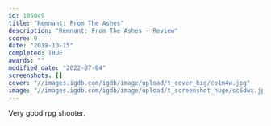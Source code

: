 ```yaml
---
id: 105049
title: "Remnant: From The Ashes"
description: "Remnant: From The Ashes - Review"
score: 9
date: "2019-10-15"
completed: TRUE
awards: ""
modified_date: "2022-07-04"
screenshots: []
cover: "//images.igdb.com/igdb/image/upload/t_cover_big/co1m4w.jpg"
image: "//images.igdb.com/igdb/image/upload/t_screenshot_huge/sc6dwx.jpg"
---
```

Very good rpg shooter.